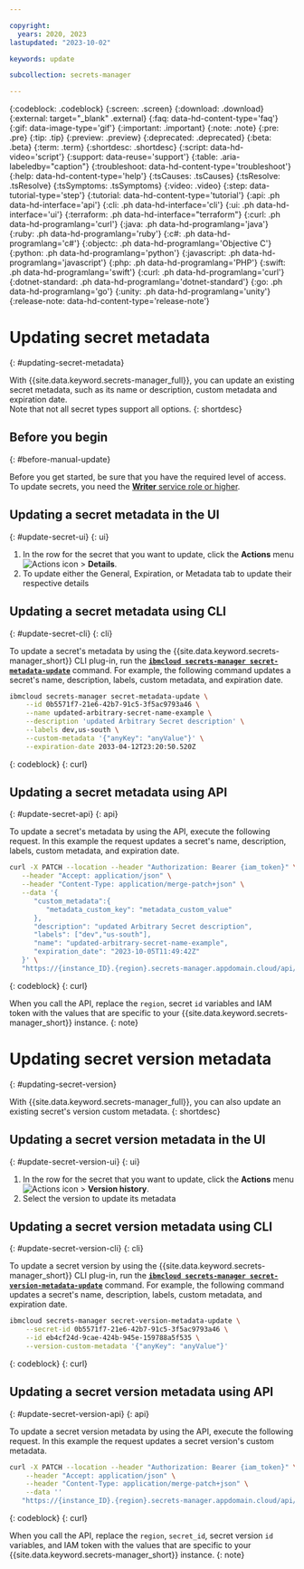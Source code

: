 ```yaml
---

copyright:
  years: 2020, 2023
lastupdated: "2023-10-02"

keywords: update

subcollection: secrets-manager

---
```


{:codeblock: .codeblock}
{:screen: .screen}
{:download: .download}
{:external: target="_blank" .external}
{:faq: data-hd-content-type='faq'}
{:gif: data-image-type='gif'}
{:important: .important}
{:note: .note}
{:pre: .pre}
{:tip: .tip}
{:preview: .preview}
{:deprecated: .deprecated}
{:beta: .beta}
{:term: .term}
{:shortdesc: .shortdesc}
{:script: data-hd-video='script'}
{:support: data-reuse='support'}
{:table: .aria-labeledby="caption"}
{:troubleshoot: data-hd-content-type='troubleshoot'}
{:help: data-hd-content-type='help'}
{:tsCauses: .tsCauses}
{:tsResolve: .tsResolve}
{:tsSymptoms: .tsSymptoms}
{:video: .video}
{:step: data-tutorial-type='step'}
{:tutorial: data-hd-content-type='tutorial'}
{:api: .ph data-hd-interface='api'}
{:cli: .ph data-hd-interface='cli'}
{:ui: .ph data-hd-interface='ui'}
{:terraform: .ph data-hd-interface="terraform"}
{:curl: .ph data-hd-programlang='curl'}
{:java: .ph data-hd-programlang='java'}
{:ruby: .ph data-hd-programlang='ruby'}
{:c#: .ph data-hd-programlang='c#'}
{:objectc: .ph data-hd-programlang='Objective C'}
{:python: .ph data-hd-programlang='python'}
{:javascript: .ph data-hd-programlang='javascript'}
{:php: .ph data-hd-programlang='PHP'}
{:swift: .ph data-hd-programlang='swift'}
{:curl: .ph data-hd-programlang='curl'}
{:dotnet-standard: .ph data-hd-programlang='dotnet-standard'}
{:go: .ph data-hd-programlang='go'}
{:unity: .ph data-hd-programlang='unity'}
{:release-note: data-hd-content-type='release-note'}

# Updating secret metadata
{: #updating-secret-metadata}

With {{site.data.keyword.secrets-manager_full}}, you can update an existing secret metadata, such as its name or description, custom metadata and expiration date.  
Note that not all secret types support all options.
{: shortdesc}


## Before you begin
{: #before-manual-update}

Before you get started, be sure that you have the required level of access. To update secrets, you need the [**Writer** service role or higher](/docs/secrets-manager?topic=secrets-manager-iam).


## Updating a secret metadata in the UI
{: #update-secret-ui}
{: ui}

1. In the row for the secret that you want to update, click the **Actions** menu ![Actions icon](../icons/actions-icon-vertical.svg) > **Details**.
2. To update either the General, Expiration, or Metadata tab to update their respective details


## Updating a secret metadata using CLI
{: #update-secret-cli}
{: cli}

To update a secret's metadata by using the {{site.data.keyword.secrets-manager_short}} CLI plug-in, run the [**`ibmcloud secrets-manager secret-metadata-update`**](/docs/secrets-manager-cli-plugin?topic=secrets-manager-cli-plugin-secrets-manager-cli#secrets-manager-cli-secret-metadata-update-command) command. For example, the following command updates a secret's name, description, labels, custom metadata, and expiration date.

```sh
ibmcloud secrets-manager secret-metadata-update \
    --id 0b5571f7-21e6-42b7-91c5-3f5ac9793a46 \
    --name updated-arbitrary-secret-name-example \
    --description 'updated Arbitrary Secret description' \
    --labels dev,us-south \
    --custom-metadata '{"anyKey": "anyValue"}' \
    --expiration-date 2033-04-12T23:20:50.520Z
```
{: codeblock}
{: curl}


## Updating a secret metadata using API
{: #update-secret-api}
{: api}

To update a secret's metadata by using the API, execute the following request. In this example the request updates a secret's name, description, labels, custom metadata, and expiration date.

```sh
curl -X PATCH --location --header "Authorization: Bearer {iam_token}" \
   --header "Accept: application/json" \
   --header "Content-Type: application/merge-patch+json" \
   --data '{
      "custom_metadata":{
         "metadata_custom_key": "metadata_custom_value"
      },
      "description": "updated Arbitrary Secret description",
      "labels": ["dev","us-south"],
      "name": "updated-arbitrary-secret-name-example",
      "expiration_date": "2023-10-05T11:49:42Z"
   }' \  
   "https://{instance_ID}.{region}.secrets-manager.appdomain.cloud/api/v2/secrets/{id}/metadata"
```
{: codeblock}
{: curl}

When you call the API, replace the `region`, secret `id` variables and IAM token with the values that are specific to your {{site.data.keyword.secrets-manager_short}} instance.
{: note}

# Updating secret version metadata
{: #updating-secret-version}

With {{site.data.keyword.secrets-manager_full}}, you can also update an existing secret's version custom metadata.
{: shortdesc}

## Updating a secret version metadata in the UI
{: #update-secret-version-ui}
{: ui}

1. In the row for the secret that you want to update, click the **Actions** menu ![Actions icon](../icons/actions-icon-vertical.svg) > **Version history**.
2. Select the version to update its metadata


## Updating a secret version metadata using CLI
{: #update-secret-version-cli}
{: cli}

To update a secret version by using the {{site.data.keyword.secrets-manager_short}} CLI plug-in, run the [**`ibmcloud secrets-manager secret-version-metadata-update`**](/docs/secrets-manager-cli-plugin?topic=secrets-manager-cli-plugin-secrets-manager-cli#secrets-manager-cli-secret-version-metadata-update-command) command. For example, the following command updates a secret's name, description, labels, custom metadata, and expiration date.

```sh
ibmcloud secrets-manager secret-version-metadata-update \
    --secret-id 0b5571f7-21e6-42b7-91c5-3f5ac9793a46 \
    --id eb4cf24d-9cae-424b-945e-159788a5f535 \
    --version-custom-metadata '{"anyKey": "anyValue"}'
```
{: codeblock}
{: curl}


## Updating a secret version metadata using API
{: #update-secret-version-api}
{: api}

To update a secret version metadata by using the API, execute the following request. In this example the request updates a secret version's custom metadata.

```sh
curl -X PATCH --location --header "Authorization: Bearer {iam_token}" \
    --header "Accept: application/json" \
    --header "Content-Type: application/merge-patch+json" \
    --data ''
   "https://{instance_ID}.{region}.secrets-manager.appdomain.cloud/api/v2/secrets/{secret_id}/versions/{id}/metadata""
```
{: codeblock}
{: curl}

When you call the API, replace the `region`, `secret_id`, secret version `id` variables, and IAM token with the values that are specific to your {{site.data.keyword.secrets-manager_short}} instance.
{: note}


